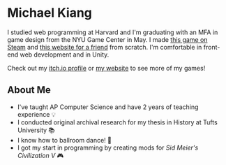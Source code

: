 # Michael Kiang

I studied web programming at Harvard and I'm graduating with an MFA in game design from the NYU Game Center in May.
I made [this game on Steam](https://store.steampowered.com/app/1457370/Victoria_Clair_and_the_Mystery_Express/) and [this website for a friend](https://www.ilion.dog/) from scratch.
I'm comfortable in front-end web development and in Unity.

Check out my [itch.io profile](https://mkiang.itch.io) or [my website](michael.kiang.net) to see more of my games!

## About Me

- I've taught AP Computer Science and have 2 years of teaching experience 💡
- I conducted original archival research for my thesis in History at Tufts University 📚
- I know how to ballroom dance! 💃
- I got my start in programming by creating mods for _Sid Meier's Civilization V_ 🎮
